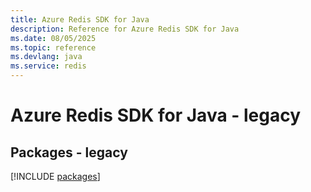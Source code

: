 ```yaml
---
title: Azure Redis SDK for Java
description: Reference for Azure Redis SDK for Java
ms.date: 08/05/2025
ms.topic: reference
ms.devlang: java
ms.service: redis
---
```

# Azure Redis SDK for Java - legacy
## Packages - legacy
[!INCLUDE [packages](redis-index.md)]